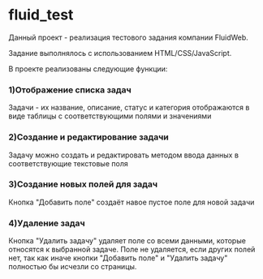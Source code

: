 # fluid_test

Данный проект - реализация тестового задания компании FluidWeb.

Задание выполнялось с использованием HTML/CSS/JavaScript.

В проекте реализованы следующие функции:
### 1)Отображение списка задач
Задачи - их название, описание, статус и категория отображаются в виде таблицы с соответствующими полями и значениями
### 2)Создание и редактирование задачи
Задачу можно создать и редактировать методом ввода данных в соответствующие текстовые поля
### 3)Создание новых полей для задач
Кнопка "Добавить поле" создаёт навое пустое поле для новой задачи
### 4)Удаление задач
Кнопка "Удалить задачу" удаляет поле со всеми данными, которые относятся к выбранной задаче.
Поле не удаляется, если других полей нет, так как иначе кнопки "Добавить поле" и "Удалить задачу" полностью бы исчезли со страницы.

